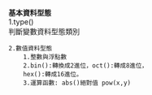 **基本資料型態**  
    1.type()  
        判斷變數資料型態類別 

    2.數值資料型態  
        1.整數與浮點數
        2.bin():轉換成2進位，oct():轉成8進位，
        hex():轉成16進位。
        3.運算函數: abs()絕對值 pow(x,y)


